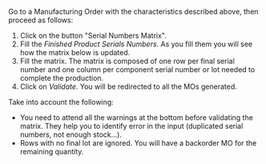 Go to a Manufacturing Order with the characteristics described above,
then proceed as follows:

1.  Click on the button "Serial Numbers Matrix".
2.  Fill the *Finished Product Serials Numbers*. As you fill them you
    will see how the matrix below is updated.
3.  Fill the matrix. The matrix is composed of one row per final serial
    number and one column per component serial number or lot needed to
    complete the production.
4.  Click on *Validate*. You will be redirected to all the MOs
    generated.

Take into account the following:

- You need to attend all the warnings at the bottom before validating
  the matrix. They help you to identify error in the input (duplicated
  serial numbers, not enough stock...).
- Rows with no final lot are ignored. You will have a backorder MO for
  the remaining quantity.
